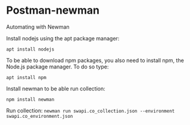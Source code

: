 # Postman-newman
Automating with Newman

Install nodejs using the apt package manager:
```
apt install nodejs 
```
To be able to download npm packages, you also need to install npm, the Node.js package manager. To do so type:
```
apt install npm
```
Install newman to be able run collection:
```
npm install newman
```
Run collection:
``
newman run swapi.co_collection.json --environment swapi.co_environment.json
``
